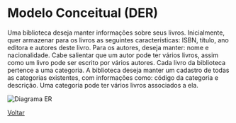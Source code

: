 # Modelo Conceitual (DER)

Uma biblioteca deseja manter informações sobre seus livros.  Inicialmente, quer armazenar para os livros as seguintes características:  ISBN, título, ano editora e autores deste livro. Para os autores, deseja  manter: nome e nacionalidade. Cabe salientar que um autor pode ter  vários livros, assim como um livro pode ser escrito por vários autores.  Cada livro da biblioteca pertence a uma categoria. A biblioteca deseja  manter um cadastro de todas as categorias existentes, com informações  como: código da categoria e descrição. Uma categoria pode ter vários  livros associados a ela. 

![Diagrama ER]()

[Voltar](../../README.md)